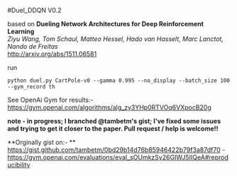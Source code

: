 #Duel_DDQN V0.2

based on **Dueling Network Architectures for Deep Reinforcement Learning**  
*Ziyu Wang, Tom Schaul, Matteo Hessel, Hado van Hasselt, Marc Lanctot, Nando de Freitas*  
<http://arxiv.org/abs/1511.06581>

run
```
python duel.py CartPole-v0 --gamma 0.995 --no_display --batch_size 100 --gym_record th
```

See OpenAi Gym for results:- <https://gym.openai.com/algorithms/alg_zy3YHp0RTVOq6VXpocB20g>


**note - in progress; I branched @tambetm's gist; I've fixed some issues and trying to get it closer to the paper. Pull request / help is welcome!!**

**Orginally gist on:- **
https://gist.github.com/tambetm/0bd29b14d76b85946422b79f3a87df70 - https://gym.openai.com/evaluations/eval_sOUmkzSy26GIWJ5IIQeA#reproducibility
